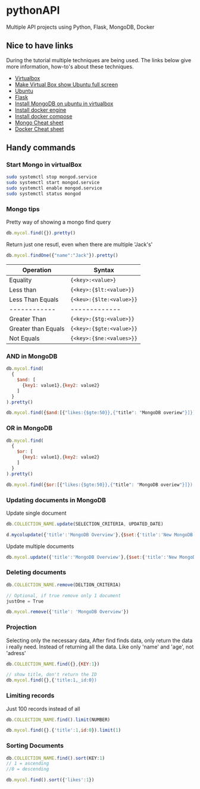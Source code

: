 # pythonAPI
Multiple API projects using Python, Flask, MongoDB, Docker

## Nice to have links
During the tutorial multiple techniques are being used. The links below give more information, how-to's about these techniques.
- [Virtualbox](https://www.virtualbox.org/)
- [Make Virtual Box show Ubuntu full screen](https://www.tecmint.com/install-virtualbox-guest-additions-in-ubuntu/)
- [Ubuntu](https://ubuntu.com/download/desktop)
- [Flask](https://www.fullstackpython.com/flask.html)
- [Install MongoDB on ubuntu in virtualbox](https://websiteforstudents.com/install-mongodb-on-ubuntu-18-04-lts-beta-server/)
- [Install docker engine](https://docs.docker.com/install/linux/docker-ce/ubuntu/)
- [Install docker compose](https://docs.docker.com/compose/install/)
- [Mongo Cheat sheet](https://github.com/pdkorf/pythonAPI/blob/master/ReferenceCards15-PDF.pdf)
- [Docker Cheat sheet](https://github.com/pdkorf/pythonAPI/blob/master/docker-cheat-sheet.pdf)

## Handy commands
### Start Mongo in virtualBox
```bash
sudo systemctl stop mongod.service
sudo systemctl start mongod.service
sudo systemctl enable mongod.service
sudo systemctl status mongod
```

### Mongo tips
Pretty way of showing a mongo find query
```js
db.mycol.find({}).pretty()
```

Return just one resutl, even when there are multiple 'Jack's' 
```js
db.mycol.findOne({"name":"Jack"}).pretty()
```

Operation | Syntax
------------ | -------------
Equality | ```{<key>:<value>}```
Less than | ```{<key>:{$lt:<value>}}```
Less Than Equals | ```{<keu>:{$lte:<value>}}```
------------ | -------------
Greater Than | ```{<key>:{$tg:<value>}}```
Greater than Equals | ```{<key>:{$gte:<value>}}```
Not Equals | ```{<key>:{$ne:<values>}}```

### AND in MongoDB
```js
db.mycol.find(
  {
    $and: [
      {key1: value1},{key2: value2}
    ]
  }
).pretty()

db.mycol.find({$and:[{"likes:{$gte:50}},{"title": "MongoDB overiew"}]}).pretty()
```

### OR in MongoDB
```js
db.mycol.find(
  {
    $or: [
      {key1: value1},{key2: value2}
    ]
  }
).pretty()

db.mycol.find({$or:[{"likes:{$gte:50}},{"title": "MongoDB overiew"}]}).pretty()
```

### Updating documents in MongoDB
Update single document
```js
db.COLLECTION_NAME.update(SELECTION_CRITERIA, UPDATED_DATE)

d.mycolupdate({'title':'MongoDB Overview'},{$set:{'title':'New MongoDB Tutorial'}})
```

Update multiple documents
```js
db.mycol.update({'title':'MongoDB Overview'},{$set:{'title':'New MongoDB Tutorial'}},{multi:true})
```

### Deleting documents
```js
db.COLLECTION_NAME.remove(DELTION_CRITERIA)

// Optional, if true remove only 1 document
justOne = True 

db.mycol.remove({'title': 'MongoDB Overview'})
```

### Projection
Selecting only the necessary data,
After find finds data, only return the data i really need. Instead of returning all the data.
Like only 'name' and 'age', not 'adress'

```js
db.COLLECTION_NAME.find({},{KEY:1})

// show title, don't return the ID
db.mycol.find({},{'title:1,_id:0})  
```

### Limiting records
Just 100 records instead of all

```js
db.COLLECTION_NAME.find().limit(NUMBER)

db.mycol.find({}.{'title':1,id:0}).limit(1)
```

### Sorting Documents
```js
db.COLLECTION_NAME.find().sort(KEY:1)
// 1 = ascending
//0 = descending

db.mycol.find().sort({'likes':1})
```

